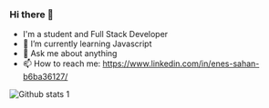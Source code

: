 ### Hi there 👋



- I'm a student and Full Stack Developer
- 🌱 I’m currently learning Javascript
- 💬 Ask me about anything
- 📫 How to reach me: https://www.linkedin.com/in/enes-sahan-b6ba36127/

![Github stats 1](https://github-readme-stats.vercel.app/api?username=sahenenes&show_icons=true&theme=gradient) 





